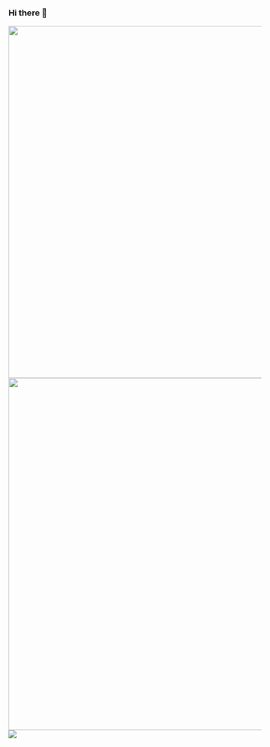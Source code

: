 ### Hi there 👋



<img src="https://github-readme-stats.vercel.app/api?username=R4rohitm&show_icons=true&theme=city_lights" width="700">

<img src="https://github-readme-streak-stats.herokuapp.com?user=R4rohitm&theme=city-lights&date_format=M%20j%5B%2C%20Y%5D&fire=DD1919&dates=DDDDD5" width="700"/>

<img src="https://github-readme-stats.vercel.app/api/top-langs/?username=R4rohitm&layout=compact" />

<!--
**R4rohitm/R4rohitm** is a ✨ _special_ ✨ repository because its `README.md` (this file) appears on your GitHub profile.

Here are some ideas to get you started:

- 🔭 I’m currently working on ...
- 🌱 I’m currently learning ...
- 👯 I’m looking to collaborate on ...
- 🤔 I’m looking for help with ...
- 💬 Ask me about ...
- 📫 How to reach me: ...
- 😄 Pronouns: ...
- ⚡ Fun fact: ...
-->
